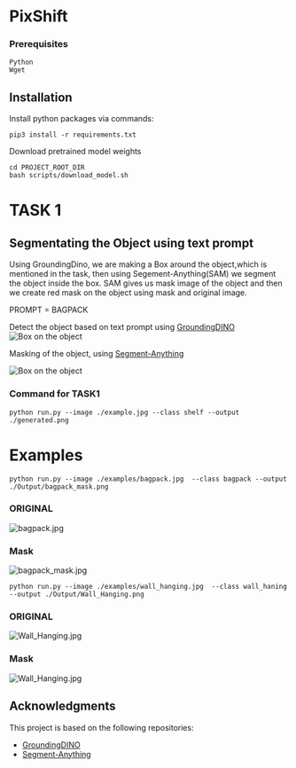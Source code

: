# PixShift




### Prerequisites
```
Python
Wget
```
## Installation

Install python packages via commands:
```
pip3 install -r requirements.txt
```
Download pretrained model weights
```
cd PROJECT_ROOT_DIR
bash scripts/download_model.sh
```






# TASK 1

## Segmentating the Object using text prompt

Using GroundingDino, we are making a Box around the object,which is mentioned in the task, then using Segement-Anything(SAM) we segment the object inside the box. SAM gives us mask image of the object and then we create red mask on the object using mask and original image.

 PROMPT = BAGPACK  

 Detect the object based on text prompt using [GroundingDINO](https://github.com/IDEA-Research/GroundingDINO) 
 ![Box on the object](/Output/annotated/['bagpack'].jpg)

 Masking of the object, using [Segment-Anything](https://github.com/facebookresearch/segment-anything)

 ![Box on the object](/Output/bagpack/mask.png)

 ### Command for TASK1
```
python run.py --image ./example.jpg --class shelf --output ./generated.png
```

 # Examples

```
python run.py --image ./examples/bagpack.jpg  --class bagpack --output ./Output/bagpack_mask.png 
```
### ORIGINAL
![bagpack.jpg](/examples/bagpack.jpg) 

### Mask
![bagpack_mask.jpg](/Output/bagpack_mask.png)


```
python run.py --image ./examples/wall_hanging.jpg  --class wall_haning --output ./Output/Wall_Hanging.png 
```
### ORIGINAL
![Wall_Hanging.jpg](/examples/wall_hanging.jpg) 

### Mask
![Wall_Hanging.jpg](/Output/wall_hanging.png)


## Acknowledgments

This project is based on the following repositories:

- [GroundingDINO](https://github.com/IDEA-Research/GroundingDINO)
- [Segment-Anything](https://github.com/facebookresearch/segment-anything)
